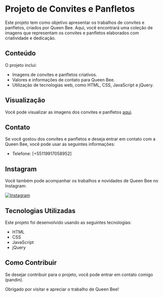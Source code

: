 # Projeto de Convites e Panfletos

Este projeto tem como objetivo apresentar os trabalhos de convites e panfletos, criados por Queen Bee. Aqui, você encontrará uma coleção de imagens que representam os convites e panfletos elaborados com criatividade e dedicação.

## Conteúdo

O projeto inclui:

- Imagens de convites e panfletos criativos.
- Valores e informações de contato para Queen Bee.
- Utilização de tecnologias web, como HTML, CSS, JavaScript e jQuery.

## Visualização

Você pode visualizar as imagens dos convites e panfletos [aqui](https://queenbeebr.000webhostapp.com/).

## Contato

Se você gostou dos convites e panfletos e deseja entrar em contato com a Queen Bee, você pode usar as seguintes informações:

- Telefone: [+55119917058952]

## Instagram

Você também pode acompanhar os trabalhos e novidades de Queen Bee no Instagram:

[![Instagram](https://img.shields.io/badge/Instagram-Follow%20%40queenbee_teen-orange)](https://www.instagram.com/queenbee.of/)

## Tecnologias Utilizadas

Este projeto foi desenvolvido usando as seguintes tecnologias:

- HTML
- CSS
- JavaScript
- jQuery

## Como Contribuir

Se desejar contribuir para o projeto, você pode entrar em contato comigo (pandin).

Obrigado por visitar e apreciar o trabalho de Queen Bee!
